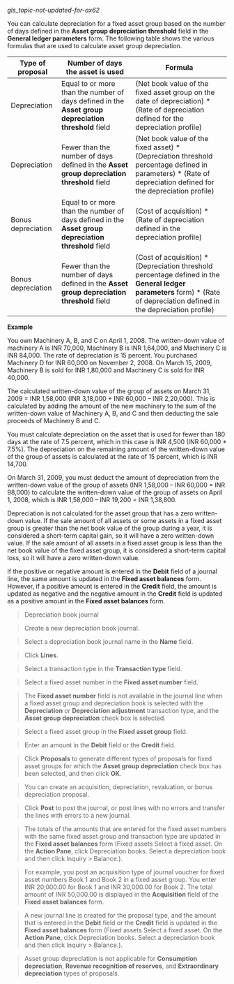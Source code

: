 *gls\_topic-not-updated-for-ax62*

You can calculate depreciation for a fixed asset group based on the number of
days defined in the **Asset group depreciation threshold** field in the
**General ledger parameters** form. The following table shows the various
formulas that are used to calculate asset group depreciation.

| Type of proposal   | Number of days the asset is used                                                                     | Formula                                                                                                                                                                      |
|--------------------|------------------------------------------------------------------------------------------------------|------------------------------------------------------------------------------------------------------------------------------------------------------------------------------|
| Depreciation       | Equal to or more than the number of days defined in the **Asset group depreciation threshold** field | (Net book value of the fixed asset group on the date of depreciation) \* (Rate of depreciation defined for the depreciation profile)                                         |
| Depreciation       | Fewer than the number of days defined in the **Asset group depreciation threshold** field            | (Net book value of the fixed asset) \* (Depreciation threshold percentage defined in parameters) \* (Rate of depreciation defined for the depreciation profile)              |
| Bonus depreciation | Equal to or more than the number of days defined in the **Asset group depreciation threshold** field | (Cost of acquisition) \* (Rate of depreciation defined in the depreciation profile)                                                                                          |
| Bonus depreciation | Fewer than the number of days defined in the **Asset group depreciation threshold** field            | (Cost of acquisition) \* (Depreciation threshold percentage defined in the **General ledger parameters** form) \* (Rate of depreciation defined in the depreciation profile) |

**Example**

You own Machinery A, B, and C on April 1, 2008. The written-down value of
machinery A is INR 70,000, Machinery B is INR 1,64,000, and Machinery C is INR
84,000. The rate of depreciation is 15 percent. You purchased Machinery D for
INR 60,000 on November 2, 2008. On March 15, 2009, Machinery B is sold for INR
1,80,000 and Machinery C is sold for INR 40,000.

The calculated written-down value of the group of assets on March 31, 2009 = INR
1,58,000 (INR 3,18,000 + INR 60,000 – INR 2,20,000). This is calculated by
adding the amount of the new machinery to the sum of the written-down value of
Machinery A, B, and C and then deducting the sale proceeds of Machinery B and C.

You must calculate depreciation on the asset that is used for fewer than 180
days at the rate of 7.5 percent, which in this case is INR 4,500 (INR 60,000 \*
7.5%). The depreciation on the remaining amount of the written-down value of the
group of assets is calculated at the rate of 15 percent, which is INR 14,700.

On March 31, 2009, you must deduct the amount of depreciation from the
written-down value of the group of assets (INR 1,58,000 – INR 60,000 = INR
98,000) to calculate the written-down value of the group of assets on April 1,
2008, which is INR 1,58,000 – INR 19,200 = INR 1,38,800.

Depreciation is not calculated for the asset group that has a zero written-down
value. If the sale amount of all assets or some assets in a fixed asset group is
greater than the net book value of the group during a year, it is considered a
short-term capital gain, so it will have a zero written-down value. If the sale
amount of all assets in a fixed asset group is less than the net book value of
the fixed asset group, it is considered a short-term capital loss, so it will
have a zero written-down value.

If the positive or negative amount is entered in the **Debit** field of a
journal line, the same amount is updated in the **Fixed asset balances** form.
However, if a positive amount is entered in the **Credit** field, the amount is
updated as negative and the negative amount in the **Credit** field is updated
as a positive amount in the **Fixed asset balances** form.

>   Depreciation book journal

>   Create a new depreciation book journal.

>   Select a depreciation book journal name in the **Name** field.

>   Click **Lines**.

>   Select a transaction type in the **Transaction type** field.

>   Select a fixed asset number in the **Fixed asset number** field.

>   The **Fixed asset number** field is not available in the journal line when a
>   fixed asset group and depreciation book is selected with the
>   **Depreciation** or **Depreciation adjustment** transaction type, and the
>   **Asset group depreciation** check box is selected.

>   Select a fixed asset group in the **Fixed asset group** field.

>   Enter an amount in the **Debit** field or the **Credit** field.

>   Click **Proposals** to generate different types of proposals for fixed asset
>   groups for which the **Asset group depreciation** check box has been
>   selected, and then click **OK**.

>   You can create an acquisition, depreciation, revaluation, or bonus
>   depreciation proposal.

>   Click **Post** to post the journal, or post lines with no errors and
>   transfer the lines with errors to a new journal.

>   The totals of the amounts that are entered for the fixed asset numbers with
>   the same fixed asset group and transaction type are updated in the **Fixed
>   asset balances** form (Fixed assets Select a fixed asset. On the **Action
>   Pane**, click Depreciation books. Select a depreciation book and then click
>   Inquiry \> Balance.).

>   For example, you post an acquisition type of journal voucher for fixed asset
>   numbers Book 1 and Book 2 in a fixed asset group. You enter INR 20,000.00
>   for Book 1 and INR 30,000.00 for Book 2. The total amount of INR 50,000.00
>   is displayed in the **Acquisition** field of the **Fixed asset balances**
>   form.

>   A new journal line is created for the proposal type, and the amount that is
>   entered in the **Debit** field or the **Credit** field is updated in the
>   **Fixed asset balances** form (Fixed assets Select a fixed asset. On the
>   **Action Pane**, click Depreciation books. Select a depreciation book and
>   then click Inquiry \> Balance.).

>   Asset group depreciation is not applicable for **Consumption depreciation**,
>   **Revenue recognition of reserves**, and **Extraordinary depreciation**
>   types of proposals.
